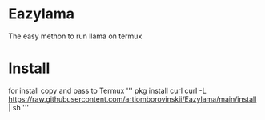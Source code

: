 # Eazylama
The easy methon to run llama on termux
# Install
for install copy and pass to Termux
'''
pkg install curl
curl -L https://raw.githubusercontent.com/artiomborovinskii/Eazylama/main/install | sh
'''
